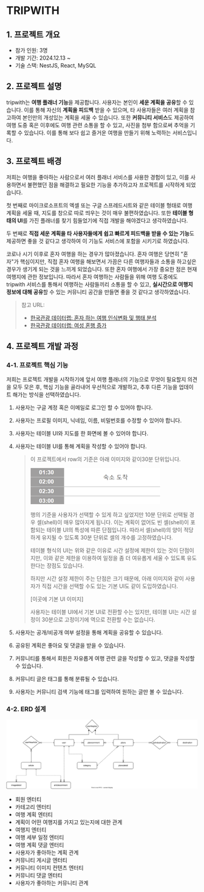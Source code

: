 # TRIPWITH

## 1. 프로젝트 개요

- 참가 인원: 3명
- 개발 기간: 2024.12.13 ~
- 기술 스택: NestJS, React, MySQL

## 2. 프로젝트 설명

tripwith는 **여행 플래너 기능**을 제공합니다. 사용자는 본인이 **세운 계획을 공유**할 수 있습니다. 이를 통해 자신의 **계획을 피드백** 받을 수 있으며, 타 사용자들은 여러 계획을 참고하여 본인만의 개성있는 계획을 세울 수 있습니다. 또한 **커뮤니티 서비스**도 제공하여 여행 도중 혹은 이후에도 여행 관련 소통을 할 수 있고, 사진을 첨부 함으로써 추억을 기록할 수 있습니다. 이를 통해 보다 쉽고 즐거운 여행을 만들기 위해 노력하는 서비스입니다.

## 3. 프로젝트 배경

저희는 여행을 좋아하는 사람으로서 여러 플래너 서비스를 사용한 경험이 있고, 이를 사용하면서 불편했던 점을 해결하고 필요한 기능을 추가하고자 프로젝트를 시작하게 되었습니다.

첫 번째로 마이크로소프트의 엑셀 또는 구글 스프레드시트와 같은 테이블 형태로 여행 계획을 세울 때, 지도를 창으로 따로 띄우는 것이 매우 불편하였습니다. 또한 **테이블 형태의 UI**를 가진 플래너를 찾기 힘들었기에 직접 개발을 해야겠다고 생각하였습니다.

두 번째로 **직접 세운 계획을 타 사용자들에게 쉽고 빠르게 피드백을 받을 수 있는 기능**도 제공하면 좋을 것 같다고 생각하여 이 기능도 서비스에 포함을 시키기로 하였습니다.

코로나 시기 이후로 혼자 여행을 하는 경우가 많아졌습니다. 혼자 여행은 당연히 "혼자"가 핵심이지만, 직접 혼자 여행을 해보면서 가끔은 다른 여행자들과 소통을 하고싶은 경우가 생기게 되는 것을 느끼게 되었습니다. 또한 혼자 여행에서 가장 중요한 점은 현재 여행지에 관한 정보입니다. 따라서 혼자 여행하는 사람들을 위해 여행 도중에도 tripwith 서비스를 통해서 여행하는 사람들끼리 소통을 할 수 있고, **실시간으로 여행지 정보에 대해 공유**할 수 있는 커뮤니티 공간을 만들면 좋을 것 같다고 생각하였습니다.

> 참고 URL:
>
> - [한국관광 데이터랩: 혼자 하는 여행 인식변화 및 행태 분석](https://datalab.visitkorea.or.kr/site/portal/ex/bbs/View.do?cbIdx=1129&bcIdx=300133)
> - [한국관광 데이터랩: 여성 혼행 증가](https://datalab.visitkorea.or.kr/site/portal/ex/bbs/View.do;ksessionid=311evmRMwFw_4f5A3oFd63SHE_DVr0kf7ubwcxXG.wiws02?cbIdx=1132&bcIdx=301102&cateCont=&searchKey=&searchKey2=&tgtTypeCd=)

## 4. 프로젝트 개발 과정

### 4-1. 프로젝트 핵심 기능

저희는 프로젝트 개발을 시작하기에 앞서 여행 플래너의 기능으로 무엇이 필요할지 의견을 모두 모은 후, 핵심 기능을 골라내어 우선적으로 개발하고, 추후 다른 기능을 업데이트 해가는 방식을 선택하였습니다.

1. 사용자는 구글 계정 혹은 이메일로 로그인 할 수 있어야 합니다.
2. 사용자는 프로필 이미지, 닉네임, 이름, 비밀번호를 수정할 수 있어야 합니다.
3. 사용자는 테이블 UI와 지도를 한 화면에 볼 수 있어야 합니다.
4. 사용자는 테이블 UI를 통해 계획을 작성할 수 있어야 합니다.

   > 이 프로젝트에서 row의 기준은 아래 이미지와 같이30분 단위입니다.
   >
   > ![table_sample_img](./imgs/sample_table_img.png)
   >
   > 행의 기준을 사용자가 선택할 수 있게 하고 싶었지만 10분 단위로 선택될 경우 셀(shell)이 매우 많아지게 됩니다. 이는 계획이 없어도 빈 셀(shell)이 포함되는 테이블 UI의 특성에 따른 단점입니다. 따라서 셀(shell)의 양이 적당하게 유지될 수 있도록 30분 단위로 셀의 개수를 고정하였습니다.
   >
   > 테이블 형식의 UI는 위와 같은 이유로 시간 설정에 제한이 있는 것이 단점이지만, 이와 같은 제한을 이용하여 일정을 좀 더 여유롭게 세울 수 있도록 유도한다는 장점도 있습니다.
   >
   > 하지만 시간 설정 제한이 주는 단점은 크기 때문에, 아래 이미지와 같이 사용자가 직접 시간을 선택할 수도 있는 기본 UI도 같이 도입하였습니다.
   >
   > [이곳에 기본 UI 이미지]
   >
   > 사용자는 테이블 UI에서 기본 UI로 전환할 수는 있지만, 테이블 UI는 시간 설정이 30분으로 고정이기에 역으로 전환할 수는 없습니다.

5. 사용자는 공개/비공개 여부 설정을 통해 계획을 공유할 수 있습니다.
6. 공유된 계획은 좋아요 및 댓글을 받을 수 있습니다.
7. 커뮤니티를 통해서 회원은 자유롭게 여행 관련 글을 작성할 수 있고, 댓글을 작성할 수 있습니다.
8. 커뮤니티 글은 태그를 통해 분류될 수 있습니다.
9. 사용자는 커뮤니티 검색 기능에 태그를 입력하여 원하는 글만 볼 수 있습니다.

### 4-2. ERD 설계

![ERD.drawio.svg](./imgs/ERD.drawio.svg)

- 회원 엔터티
- 카테고리 엔터티
- 여행 계획 엔터티
- 계획이 어떤 여행지를 가지고 있는지에 대한 관계
- 여행지 엔터티
- 여행 세부 일정 엔터티
- 여행 계획 댓글 엔터티
- 사용자가 좋아하는 계획 관계
- 커뮤니티 게시글 엔터티
- 커뮤니티 이미지 컨텐츠 엔터티
- 커뮤니티 댓글 엔터티
- 사용자가 좋아하는 커뮤니티 관계
